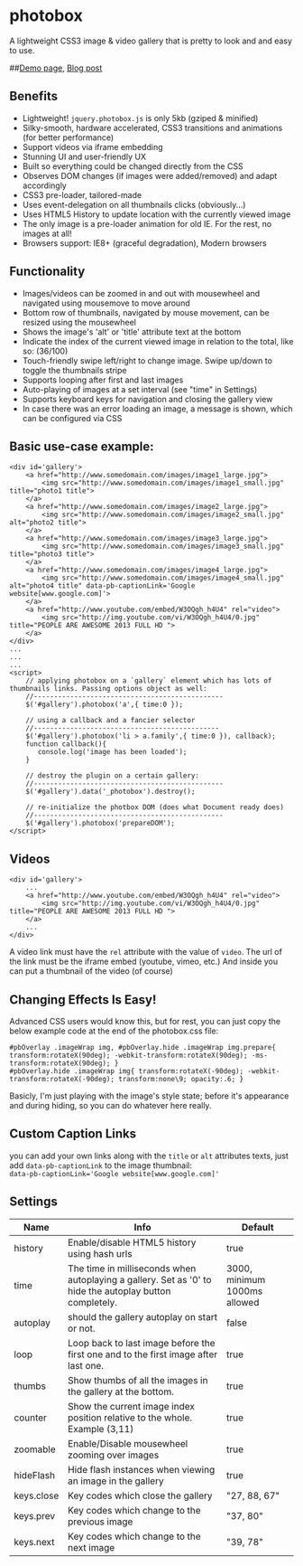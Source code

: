 photobox
========

A lightweight CSS3 image & video gallery that is pretty to look and and easy to use.

##[Demo page](http://dropthebit.com/demos/photobox/), [Blog post](http://dropthebit.com/500/photobox-css3-image-gallery-jquery-plugin/)

## Benefits
*    Lightweight! `jquery.photobox.js` is only 5kb (gziped & minified)
*    Silky-smooth, hardware accelerated, CSS3 transitions and animations (for better performance)
*    Support videos via iframe embedding
*    Stunning UI and user-friendly UX
*    Built so everything could be changed directly from the CSS
*    Observes DOM changes (if images were added/removed) and adapt accordingly
*    CSS3 pre-loader, tailored-made
*    Uses event-delegation on all thumbnails clicks (obviously...)
*    Uses HTML5 History to update location with the currently viewed image
*    The only image is a pre-loader animation for old IE. For the rest, no images at all!
*    Browsers support: IE8+ (graceful degradation), Modern browsers

## Functionality
*    Images/videos can be zoomed in and out with mousewheel and navigated using mousemove to move around
*    Bottom row of thumbnails, navigated by mouse movement, can be resized using the mousewheel
*    Shows the image's 'alt' or 'title' attribute text at the bottom
*    Indicate the index of the current viewed image in relation to the total, like so: (36/100)
*    Touch-friendly swipe left/right to change image. Swipe up/down to toggle the thumbnails stripe
*    Supports looping after first and last images
*    Auto-playing of images at a set interval (see "time" in Settings)
*    Supports keyboard keys for navigation and closing the gallery view
*    In case there was an error loading an image, a message is shown, which can be configured via CSS

## Basic use-case example:
    <div id='gallery'>
        <a href="http://www.somedomain.com/images/image1_large.jpg">
        	<img src="http://www.somedomain.com/images/image1_small.jpg" title="photo1 title">
    	</a>
    	<a href="http://www.somedomain.com/images/image2_large.jpg">
    		<img src="http://www.somedomain.com/images/image2_small.jpg" alt="photo2 title">
    	</a>
    	<a href="http://www.somedomain.com/images/image3_large.jpg">
    		<img src="http://www.somedomain.com/images/image3_small.jpg" title="photo3 title">
    	</a>
    	<a href="http://www.somedomain.com/images/image4_large.jpg">
    		<img src="http://www.somedomain.com/images/image4_small.jpg" alt="photo4 title" data-pb-captionLink='Google website[www.google.com]'>
    	</a>
		<a href="http://www.youtube.com/embed/W3OQgh_h4U4" rel="video">
			<img src="http://img.youtube.com/vi/W3OQgh_h4U4/0.jpg" title="PEOPLE ARE AWESOME 2013 FULL HD ">
		</a>
    </div>
    ...
    ...
    ...
    <script>
        // applying photobox on a `gallery` element which has lots of thumbnails links. Passing options object as well:
		//-----------------------------------------------
		$('#gallery').photobox('a',{ time:0 });
       
	    // using a callback and a fancier selector
		//----------------------------------------------
        $('#gallery').photobox('li > a.family',{ time:0 }), callback);
        function callback(){
           console.log('image has been loaded');
        }
		
		// destroy the plugin on a certain gallery:
		//-----------------------------------------------
		$('#gallery').data('_photobox').destroy();
		
		// re-initialize the photbox DOM (does what Document ready does)
		//-----------------------------------------------
		$('#gallery').photobox('prepareDOM');
    </script>
	
## Videos
    <div id='gallery'>
		...
		<a href="http://www.youtube.com/embed/W3OQgh_h4U4" rel="video">
			<img src="http://img.youtube.com/vi/W3OQgh_h4U4/0.jpg" title="PEOPLE ARE AWESOME 2013 FULL HD ">
		</a>
		...
	</div>
	
A video link must have the `rel` attribute with the value of `video`. The url of the link must be the iframe embed (youtube, vimeo, etc.) And inside you can put a thumbnail of the video (of course)

## Changing Effects Is Easy!
Advanced CSS users would know this, but for rest, you can just copy the below example code at the end of the photobox.css file:
    
    #pbOverlay .imageWrap img, #pbOverlay.hide .imageWrap img.prepare{ transform:rotateX(90deg); -webkit-transform:rotateX(90deg); -ms-transform:rotateX(90deg); }
    #pbOverlay.hide .imageWrap img{ transform:rotateX(-90deg); -webkit-transform:rotateX(-90deg); transform:none\9; opacity:.6; }

Basicly, I'm just playing with the image's style state; before it's appearance and during hiding, so you can do whatever here really.

## Custom Caption Links
you can add your own links along with the `title` or `alt` attributes texts, just add `data-pb-captionLink` to the image thumbnail:<br>
`data-pb-captionLink='Google website[www.google.com]'`


## Settings


Name        | Info                                                                                                     | Default
----------- | -------------------------------------------------------------------------------------------------------- | -----------------------------
history     | Enable/disable HTML5 history using hash urls                                                             | true
time        | The time in milliseconds when autoplaying a gallery. Set as '0' to hide the autoplay button completely.  | 3000, minimum 1000ms allowed
autoplay    | should the gallery autoplay on start or not.                                                             | false
loop        | Loop back to last image before the first one and to the first image after last one.                      | true
thumbs      | Show thumbs of all the images in the gallery at the bottom.                                              | true
counter     | Show the current image index position relative to the whole. Example (3,11)                              | true
zoomable    | Enable/Disable mousewheel zooming over images                                                            | true
hideFlash   | Hide flash instances when viewing an image in the gallery                                                | true
keys.close  | Key codes which close the gallery                                                                        | "27, 88, 67"
keys.prev   | Key codes which change to the previous image                                                             | "37, 80"
keys.next   | Key codes which change to the next image                                                                 | "39, 78"
   

